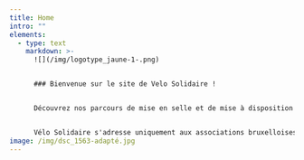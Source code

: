 ```yaml
---
title: Home
intro: ""
elements:
  - type: text
    markdown: >-
      ![](/img/logotype_jaune-1-.png)


      ### Bienvenue sur le site de Velo Solidaire !


      Découvrez nos parcours de mise en selle et de mise à disposition d'un vélo, réservez une flotte de vélos pour organiser des activités avec votre public, voyez aussi nos services d'accompagnement dans la mise en place de votre projet vélo.


      Vélo Solidaire s'adresse uniquement aux associations bruxelloises.
image: /img/dsc_1563-adapté.jpg
---
```

